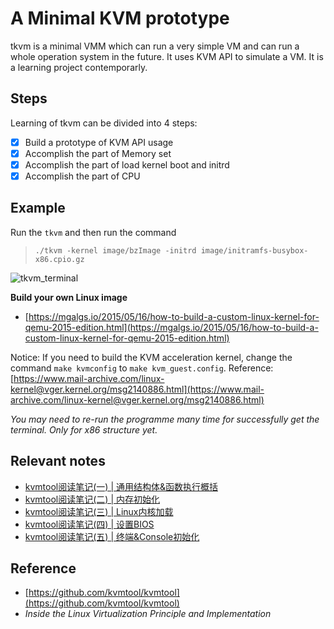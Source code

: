 # A Minimal KVM prototype
tkvm is a minimal VMM which can run a very simple VM and can run a whole operation system in the future. It uses KVM API to simulate a VM. It is a learning project contemporarly.

## Steps
Learning of tkvm can be divided into 4 steps:
- [x] Build a prototype of KVM API usage
- [x] Accomplish the part of Memory set
- [x] Accomplish the part of load kernel boot and initrd
- [x] Accomplish the part of CPU

## Example
Run the `tkvm` and then run the command
> ``./tkvm -kernel image/bzImage -initrd image/initramfs-busybox-x86.cpio.gz``

![tkvm_terminal](https://github.com/christasa/trivial-kvm/assets/35037256/b999fbf1-512f-4896-9c07-6875b39d6270)

**Build your own Linux image**
- [https://mgalgs.io/2015/05/16/how-to-build-a-custom-linux-kernel-for-qemu-2015-edition.html](https://mgalgs.io/2015/05/16/how-to-build-a-custom-linux-kernel-for-qemu-2015-edition.html)

Notice: If you need to build the KVM acceleration kernel, change the command `make kvmconfig` to `make kvm_guest.config`. Reference: [https://www.mail-archive.com/linux-kernel@vger.kernel.org/msg2140886.html](https://www.mail-archive.com/linux-kernel@vger.kernel.org/msg2140886.html)


*You may need to re-run the programme many time for successfully get the terminal. Only for x86 structure yet.*

## Relevant notes
- [kvmtool阅读笔记(一) | 通用结构体&函数执行概括](https://christa.top/details/62/)
- [kvmtool阅读笔记(二) | 内存初始化](https://christa.top/details/63/)
- [kvmtool阅读笔记(三) | Linux内核加载](https://christa.top/details/64/)
- [kvmtool阅读笔记(四) | 设置BIOS](https://christa.top/details/65/)
- [kvmtool阅读笔记(五) | 终端&Console初始化](https://christa.top/details/66/)

## Reference
- [https://github.com/kvmtool/kvmtool](https://github.com/kvmtool/kvmtool)
- *Inside the Linux Virtualization Principle and Implementation*
